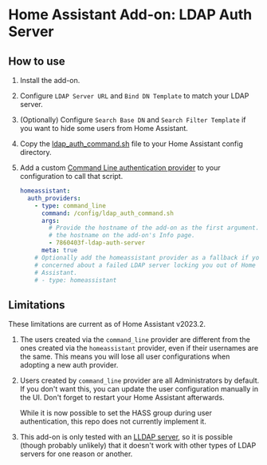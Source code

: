 # Home Assistant Add-on: LDAP Auth Server

## How to use

1.  Install the add-on.
2.  Configure `LDAP Server URL` and `Bind DN Template` to match your LDAP
    server.
3.  (Optionally) Configure `Search Base DN` and `Search Filter Template` if you
    want to hide some users from Home Assistant.
4.  Copy the
    [ldap_auth_command.sh](https://github.com/vqvu/home-assistant-addons/ldap-auth-server/ldap_auth_command.sh)
    file to your Home Assistant config directory.
5.  Add a custom [Command Line authentication
    provider](https://www.home-assistant.io/docs/authentication/providers/#command-line)
    to your configuration to call that script.

    ```yaml
    homeassistant:
      auth_providers:
        - type: command_line
          command: /config/ldap_auth_command.sh
          args:
            # Provide the hostname of the add-on as the first argument. You can
            # the hostname on the add-on's Info page.
            - 7860403f-ldap-auth-server
          meta: true
        # Optionally add the homeassistant provider as a fallback if you're
        # concerned about a failed LDAP server locking you out of Home
        # Assistant.
        # - type: homeassistant
    ```

## Limitations

These limitations are current as of Home Assistant v2023.2.

1.  The users created via the `command_line` provider are different from the
    ones created via the `homeassistant` provider, even if their usernames are
    the same. This means you will lose all user configurations when adopting a
    new auth provider.
2.  Users created by `command_line` provider are all Administrators by default.
    If you don't want this, you can update the user configuration manually in
    the UI. Don't forget to restart your Home Assistant afterwards.

    While it is now possible to set the HASS group during user authentication,
    this repo does not currently implement it.
3.  This add-on is only tested with an [LLDAP
    server](https://github.com/nitnelave/lldap), so it is possible (though
    probably unlikely) that it doesn't work with other types of LDAP servers for
    one reason or another.
